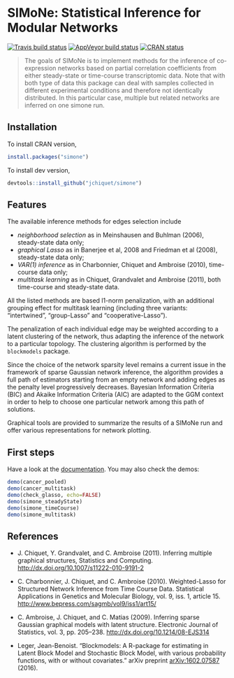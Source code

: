 
<!-- README.md is generated from README.Rmd. Please edit that file -->

# SIMoNe: Statistical Inference for Modular Networks

[![Travis build
status](https://travis-ci.org/jchiquet/simone.svg?branch=master)](https://travis-ci.org/jchiquet/simone)
[![AppVeyor build
status](https://ci.appveyor.com/api/projects/status/github/jchiquet/simone?branch=master&svg=true)](https://ci.appveyor.com/project/jchiquet/simone)
[![CRAN
status](https://www.r-pkg.org/badges/version/simone)](https://cran.r-project.org/package=simone)

> The goals of SIMoNe is to implement methods for the inference of
> co-expression networks based on partial correlation coefficients from
> either steady-state or time-course transcriptomic data. Note that with
> both type of data this package can deal with samples collected in
> different experimental conditions and therefore not identically
> distributed. In this particular case, multiple but related networks
> are inferred on one simone run.

## Installation

To install CRAN version,

``` r
install.packages("simone")
```

To install dev version,

``` r
devtools::install_github("jchiquet/simone")
```

## Features

The available inference methods for edges selection include

  - *neighborhood selection* as in Meinshausen and Buhlman (2006),
    steady-state data only;
  - *graphical Lasso* as in Banerjee et al, 2008 and Friedman et al
    (2008), steady-state data only;
  - *VAR(1) inference* as in Charbonnier, Chiquet and Ambroise (2010),
    time-course data only;
  - *multitask learning* as in Chiquet, Grandvalet and Ambroise (2011),
    both time-course and steady-state data.

All the listed methods are based l1-norm penalization, with an
additional grouping effect for multitask learning (including three
variants: “intertwined”, “group-Lasso” and “cooperative-Lasso”).

The penalization of each individual edge may be weighted according to a
latent clustering of the network, thus adapting the inference of the
network to a particular topology. The clustering algorithm is performed
by the `blockmodels` package.

Since the choice of the network sparsity level remains a current issue
in the framework of sparse Gaussian network inference, the algorithm
provides a full path of estimators starting from an empty network and
adding edges as the penalty level progressively decreases. Bayesian
Information Criteria (BIC) and Akaike Information Criteria (AIC) are
adapted to the GGM context in order to help to choose one particular
network among this path of solutions.

Graphical tools are provided to summarize the results of a SIMoNe run
and offer various representations for network plotting.

## First steps

Have a look at the
[documentation](http://cran.r-project.org/web/packages/simone/simone.pdf).
You may also check the demos:

``` r
demo(cancer_pooled)
demo(cancer_multitask)
demo(check_glasso, echo=FALSE)
demo(simone_steadyState)
demo(simone_timeCourse)
demo(simone_multitask)
```

## References

  - J. Chiquet, Y. Grandvalet, and C. Ambroise (2011). Inferring
    multiple graphical structures, Statistics and Computing.
    <http://dx.doi.org/10.1007/s11222-010-9191-2>

  - C. Charbonnier, J. Chiquet, and C. Ambroise (2010). Weighted-Lasso
    for Structured Network Inference from Time Course Data. Statistical
    Applications in Genetics and Molecular Biology, vol. 9, iss. 1,
    article 15. <http://www.bepress.com/sagmb/vol9/iss1/art15/>

  - C. Ambroise, J. Chiquet, and C. Matias (2009). Inferring sparse
    Gaussian graphical models with latent structure. Electronic Journal
    of Statistics, vol. 3, pp. 205–238.
    <http://dx.doi.org/10.1214/08-EJS314>

  - Leger, Jean-Benoist. “Blockmodels: A R-package for estimating in
    Latent Block Model and Stochastic Block Model, with various
    probability functions, with or without covariates.” arXiv preprint
    [arXiv:1602.07587](https://arxiv.org/pdf/1602.07587) (2016).
